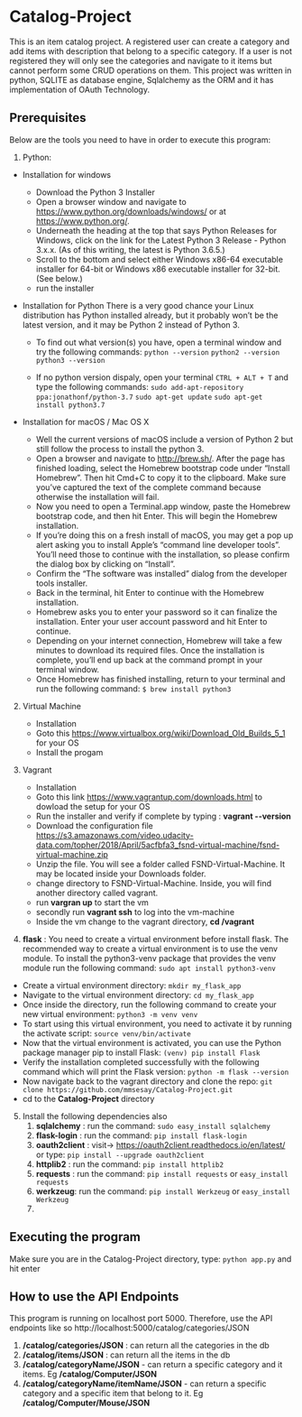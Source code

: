 # Catalog-Project
This is an item catalog project. A registered user can create a category and add items with description that belong to a specific category.
If a user is not registered they will only see the categories and navigate to it items but cannot perform some CRUD operations on them.
This project was written in python, SQLITE as database engine, Sqlalchemy as the ORM and it has implementation of OAuth Technology.

## Prerequisites
Below are the tools you need to have in order to execute this program:
1. Python:
- Installation for windows
    - Download the Python 3 Installer
    - Open a browser window and navigate to https://www.python.org/downloads/windows/ or at https://www.python.org/.
    - Underneath the heading at the top that says Python Releases for Windows, click on the link for the Latest Python 3 Release - Python 3.x.x. (As of this writing, the latest is Python 3.6.5.)
    - Scroll to the bottom and select either Windows x86-64 executable installer for 64-bit or Windows x86 executable installer for 32-bit. (See below.)
    - run the installer

- Installation for Python
    There is a very good chance your Linux distribution has Python installed already, but it probably won’t be the latest version, and it may be Python 2 instead of Python 3.
    - To find out what version(s) you have, open a terminal window and try the following commands:
        ```python --version```
        ```python2 --version```
        ```python3 --version```

    - If no python version dispaly, open your terminal ```CTRL + ALT + T``` and type the following commands:
    ```sudo add-apt-repository ppa:jonathonf/python-3.7```
    ```sudo apt-get update```
    ```sudo apt-get install python3.7```

- Installation for macOS / Mac OS X
    - Well the current versions of macOS include a version of Python 2 but still follow the process to install the python 3.
    - Open a browser and navigate to http://brew.sh/. After the page has finished loading, select the Homebrew bootstrap code under “Install Homebrew”. Then hit Cmd+C to copy it to the clipboard. Make sure you’ve captured the text of the complete command because otherwise the installation will fail.
    - Now you need to open a Terminal.app window, paste the Homebrew bootstrap code, and then hit Enter. This will begin the Homebrew installation.
    - If you’re doing this on a fresh install of macOS, you may get a pop up alert asking you to install Apple’s “command line developer tools”. You’ll need those to continue with the installation, so please confirm the dialog box by clicking on “Install”.
    - Confirm the “The software was installed” dialog from the developer tools installer.
    - Back in the terminal, hit Enter to continue with the Homebrew installation.
    - Homebrew asks you to enter your password so it can finalize the installation. Enter your user account password and hit Enter to continue.
    - Depending on your internet connection, Homebrew will take a few minutes to download its required files. Once the installation is complete, you’ll end up back at the command prompt in your terminal window.
    - Once Homebrew has finished installing, return to your terminal and run the following command:
    ```$ brew install python3```

2. Virtual Machine
    - Installation
    - Goto this https://www.virtualbox.org/wiki/Download_Old_Builds_5_1 for your OS
    - Install the progam

3. Vagrant
    - Installation
    - Goto this link https://www.vagrantup.com/downloads.html to dowload the setup for your OS
    - Run the installer and verify if complete by typing : **vagrant --version**
    - Download the configuration file https://s3.amazonaws.com/video.udacity-data.com/topher/2018/April/5acfbfa3_fsnd-virtual-machine/fsnd-virtual-machine.zip
    - Unzip the file. You will see a folder called FSND-Virtual-Machine. It may be located inside your Downloads folder.
    - change directory to FSND-Virtual-Machine. Inside, you will find another directory called vagrant.
    - run **vargran up** to start the vm
    - secondly run **vagrant ssh** to log into the vm-machine
    - Inside the vm change to the vagrant directory, **cd /vagrant**

4. **flask** : You need to create a virtual environment before install flask.
    The recommended way to create a virtual environment is to use the venv module. To install the python3-venv package that provides the venv module run the following command: ```sudo apt install python3-venv```
- Create a virtual environment directory: ```mkdir my_flask_app```
- Navigate to the virtual environment directory: ```cd my_flask_app```
- Once inside the directory, run the following command to create your new virtual environment: ```python3 -m venv venv```
- To start using this virtual environment, you need to activate it by running the activate script: ```source venv/bin/activate```
- Now that the virtual environment is activated, you can use the Python package manager pip to install Flask: ```(venv) pip install Flask```
- Verify the installation completed successfully with the following command which will print the Flask version: ```python -m flask --version```
- Now navigate back to the vagrant directory and clone the repo:
    ```git clone https://github.com/mmsesay/Catalog-Project.git```
- cd to the **Catalog-Project** directory

5. Install the following dependencies also
    1. **sqlalchemy** : run the command: ```sudo easy_install sqlalchemy```
    2. **flask-login** : run the command: ```pip install flask-login```
    3. **oauth2client** : visit-> https://oauth2client.readthedocs.io/en/latest/ or type: ```pip install --upgrade oauth2client```
    4. **httplib2** : run the command: ```pip install httplib2```
    5. **requests** : run the command: ```pip install requests``` or ```easy_install requests```
    6. **werkzeug**: run the command: ```pip install Werkzeug``` or ```easy_install Werkzeug```
    7. 

## Executing the program
Make sure you are in the Catalog-Project directory, type: ``` python app.py ``` and hit enter

## How to use the API Endpoints
This program is running on localhost port 5000. Therefore, use the API endpoints like so http://localhost:5000/catalog/categories/JSON 

1. **/catalog/categories/JSON** : can return all the categories in the db
2. **/catalog/items/JSON** : can return all the items in the db
3. **/catalog/categoryName/JSON** - can return a specific category and it items. Eg **/catalog/Computer/JSON**
4. **/catalog/categoryName/itemName/JSON** - can return a specific category and a specific item that belong to it. Eg **/catalog/Computer/Mouse/JSON**
